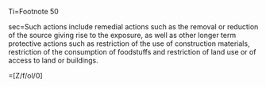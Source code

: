 Ti=Footnote 50

sec=Such actions include remedial actions such as the removal or reduction of the source giving rise to the exposure, as well as other longer term protective actions such as restriction of the use of construction materials, restriction of the consumption of foodstuffs and restriction of land use or of access to land or buildings.

=[Z/f/ol/0]

